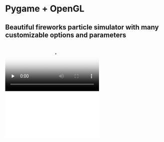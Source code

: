 # Pygame + OpenGL

## __Beautiful fireworks particle simulator with many customizable options and parameters__

<video id="video" controls="" preload="none" poster="./poster.png">
<source id="mp4" src="video.mp4" type="video/mp4">
</video>


<iframe  src="./video.mp4" frameborder="0" allowfullscreen></iframe>